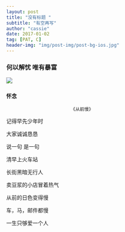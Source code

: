 ```yaml
---
layout: post
title: "没有标题 "
subtitle: "有空再写"
author: "cassie"
date: 2017-01-02
tag: [PAT, C]
header-img: "img/post-img/post-bg-ios.jpg"
---
```

### 何以解忧 唯有暴富 ###
![](http://cassie-chz.github.io/img/post-img/backup/post-bg-railway.jpg)

### `怀念` ###
							《从前慢》

记得早先少年时

大家诚诚恳恳

说一句 是一句

清早上火车站

长街黑暗无行人

卖豆浆的小店冒着热气

从前的日色变得慢

车，马，邮件都慢

一生只够爱一个人 

```